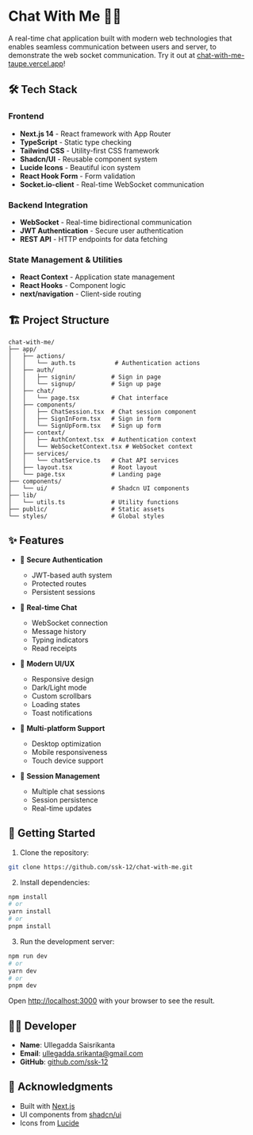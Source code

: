# Chat With Me 🤖💬

A real-time chat application built with modern web technologies that enables seamless communication between users and server, to demonstrate the web socket communication. Try it out at [chat-with-me-taupe.vercel.app](https://chat-with-me-taupe.vercel.app)!

## 🛠️ Tech Stack

### Frontend
- **Next.js 14** - React framework with App Router
- **TypeScript** - Static type checking
- **Tailwind CSS** - Utility-first CSS framework
- **Shadcn/UI** - Reusable component system
- **Lucide Icons** - Beautiful icon system
- **React Hook Form** - Form validation
- **Socket.io-client** - Real-time WebSocket communication

### Backend Integration
- **WebSocket** - Real-time bidirectional communication
- **JWT Authentication** - Secure user authentication
- **REST API** - HTTP endpoints for data fetching

### State Management & Utilities
- **React Context** - Application state management
- **React Hooks** - Component logic
- **next/navigation** - Client-side routing

## 🏗️ Project Structure

```
chat-with-me/
├── app/
│   ├── actions/
│   │   └── auth.ts           # Authentication actions
│   ├── auth/
│   │   ├── signin/          # Sign in page
│   │   └── signup/          # Sign up page
│   ├── chat/
│   │   └── page.tsx         # Chat interface
│   ├── components/
│   │   ├── ChatSession.tsx  # Chat session component
│   │   ├── SignInForm.tsx   # Sign in form
│   │   └── SignUpForm.tsx   # Sign up form
│   ├── context/
│   │   ├── AuthContext.tsx  # Authentication context
│   │   └── WebSocketContext.tsx # WebSocket context
│   ├── services/
│   │   └── chatService.ts   # Chat API services
│   ├── layout.tsx           # Root layout
│   └── page.tsx             # Landing page
├── components/
│   └── ui/                  # Shadcn UI components
├── lib/
│   └── utils.ts             # Utility functions
├── public/                  # Static assets
└── styles/                  # Global styles
```

## ✨ Features

- 🔐 **Secure Authentication**
  - JWT-based auth system
  - Protected routes
  - Persistent sessions

- 💬 **Real-time Chat**
  - WebSocket connection
  - Message history
  - Typing indicators
  - Read receipts

- 🎨 **Modern UI/UX**
  - Responsive design
  - Dark/Light mode
  - Custom scrollbars
  - Loading states
  - Toast notifications

- 📱 **Multi-platform Support**
  - Desktop optimization
  - Mobile responsiveness
  - Touch device support

- 🔄 **Session Management**
  - Multiple chat sessions
  - Session persistence
  - Real-time updates

## 🚀 Getting Started

1. Clone the repository:
```bash
git clone https://github.com/ssk-12/chat-with-me.git
```

2. Install dependencies:
```bash
npm install
# or
yarn install
# or
pnpm install
```

3. Run the development server:
```bash
npm run dev
# or
yarn dev
# or
pnpm dev
```

Open [http://localhost:3000](http://localhost:3000) with your browser to see the result.

## 👨‍💻 Developer

- **Name**: Ullegadda Saisrikanta
- **Email**: ullegadda.srikanta@gmail.com
- **GitHub**: [github.com/ssk-12](https://github.com/ssk-12)

## 🙏 Acknowledgments

- Built with [Next.js](https://nextjs.org/)
- UI components from [shadcn/ui](https://ui.shadcn.com/)
- Icons from [Lucide](https://lucide.dev/)



